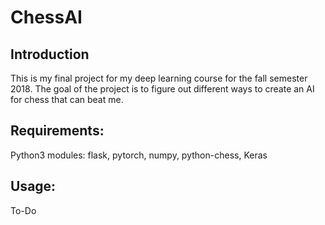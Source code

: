 # ChessAI

## Introduction

This is my final project for my deep learning course for the fall semester 2018.
The goal of the project is to figure out different ways to create an AI
for chess that can beat me.

## Requirements:

Python3 modules: flask, pytorch, numpy, python-chess, Keras

## Usage:

To-Do
